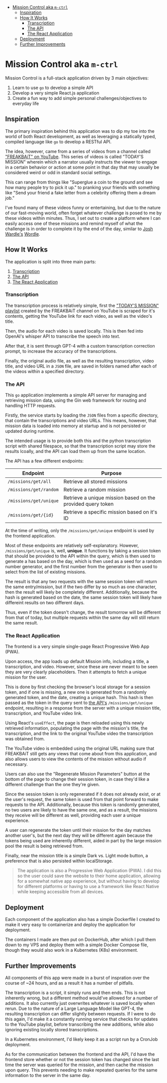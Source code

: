- [Mission Control aka `m-ctrl`](#mission-control-aka-m-ctrl)
  - [Inspiration](#inspiration)
  - [How It Works](#how-it-works)
    - [Transcription](#transcription)
    - [The API](#the-api)
    - [The React Application](#the-react-application)
  - [Deployment](#deployment)
  - [Further Improvements](#further-improvements)

# Mission Control aka `m-ctrl`

Mission Control is a full-stack application driven by 3 main objectives:

1. Learn to use `go` to develop a simple API
2. Develop a very simple React.js application
3. Create a fun way to add simple personal challenges/objectives to everyday life

## Inspiration
The primary inspiration behind this application was to dip my toe into the world of both React development, as well as leveraging a statically typed, compiled language like `go` to develop a RESTful API.

The idea, however, came from a series of videos from a channel called ["FREAKBAiT" on YouTube](https://www.youtube.com/@FREAKBAiT). This series of videos is called "TODAY'S MISSION" wherein which a narrator usually instructs the viewer to engage in a certain behavior or action at some point in that day that may usually be considered weird or odd in standard social settings. 

This can range from things like "Superglue a coin to the ground and see how many people try to pick it up." to pranking your friends with something like "Send your friend a fake letter from a celebrity offering them a dream job."

I've found many of these videos funny or entertaining, but due to the nature of our fast-moving world, often forget whatever challenge is posed to me by these videos within minutes. Thus, I set out to create a platform where I can easily access one of these missions and remind myself of what the challenge is in order to complete it by the end of the day, similar to [Josh Wardle's](https://github.com/powerlanguage) [Wordle](https://www.nytimes.com/games/wordle/index.html). 

## How It Works
The application is split into three main parts:
 1. [Transcription](#transcription)
 2. [The API](#the-api)
 3. [The React Application](#the-react-application)


### Transcription
The transcription process is relatively simple, first the ["TODAY'S MISSION" playlist](https://www.youtube.com/playlist?list=PLNOhvqcJZLWjXdfJK4wCfZVzxq0VyCpoh) created by the FREAKBAiT channel on YouTube is scraped for it's contents, getting the YouTube link for each video, as well as the video's title.

Then, the audio for each video is saved locally. This is then fed into OpenAI's whisper API to transcribe the speech into text. 

After that, it is sent through GPT-4 with a custom transcription correction prompt, to increase the accuracy of the transcriptions. 

Finally, the original audio file, as well as the resulting transcription, video title, and video URL in a `JSON` file, are saved in folders named after each of the videos within a specified directory. 

### The API
This `go` application implements a simple API server for managing and retrieving mission data, using the Gin web framework for routing and handling HTTP requests.

Firstly, the service starts by loading the `JSON` files from a specific directory, that contain the transcriptions and video URLs. This means, however, that mission data is loaded into memory at startup and is not persisted or updated during runtime.

The intended usage is to provide both this and the python transcription script with shared filespace, so that the transcription script may store the results lcoally, and the API can load them up from the same location.

The API has a few different endpoints:

| Endpoint               | Purpose                                                     |
| ---------------------- | ----------------------------------------------------------- |
| `/missions/get/all`    | Retrieve all stored missions                                |
| `/missions/get/random` | Retrieve a random mission                                   |
| `/missions/get/unique` | Retrieve a unique mission based on the provided query token |
| `/missions/get/{id}`   | Retrieve a specific mission based on it's ID                |

At the time of writing, only the `/missions/get/unique` endpoint is used by the frontend application.

Most of these endpoints are relatively self-explanatory. However, `/missions/get/unique` is, well, **unique**. It functions by taking a session token that should be provided to the API within the query, which is then used to generate a has based on the day, which is then used as a seed for a random number generator, and the first number from the generator is then used to select from the list of existing missions.

The result is that any two requests with the same session token will return the same entry/mission, but if the two differ by so much as one character, then the result will likely be completely different. Additionally, because the hash is generated based on the date, the same session token will likely have differeint results on two different days. 

Thus, even if the token doesn't change, the result tomorrow will be different from that of today, but multiple requests within the same day will still return the same result.

### The React Application
The frontend is a very simple single-page React Progressive Web App (PWA). 

Upon access, the app loads up default Mission info, including a title, a transcription, and video. However, since these are never meant to be seen they are very clearly placeholders. Then it attempts to fetch a unique mission for the user. 

This is done by first checking the browser's local storage for a session token, and if one is missing, a new one is generated from a randomly generated token, and the date, creating a unique hash. This hash is then passed as the token in the query sent to [the API's](#the-api) `/missions/get/unique` endpoint, resulting in a response from the server with a unique mission title, transcription, and YouTube video link. 

Using React's `useEffect`, the page is then reloaded using this newly retrieved information, populating the page with the mission's title, the transcription, and the link to the original YouTube video the transcription was obtained from. 

The YouTube video is embedded using the original URL making sure that FREAKBAiT still gets any views that come about from this application, and also allows users to view the contents of the mission without audio if necessary.

Users can also use the "Regenerate Mission Parameters" button at the bottom of the page to change their session token, in case they'd like a different challenge than the one they're given. 

Since the session token is only regenerated if it does not already exist, or at the user's request, the same token is used from that point forward to make requests to the API. Additionally, because this token is randomly generated, no two users are likely to have the same one, and as a result, the missions they receive will be different as well, providing each user a unique experience.

A user can regenerate the token until their mission for the day matches another user's, but the next day they will be different again because the tokens being used are inherently different, aided in part by the large mission pool the result is being retrieved from.

Finally, near the mission title is a simple Dark vs. Light mode button, a preference that is also persisted within localStorage.

> The application is also a Progressive Web Application (PWA). I did this so the user could save the website to their home application, allowing for a somewhat native app experience, but without having to develop for different platforms or having to use a framework like React Native while keeping accessible from all devices.

## Deployment
Each component of the application also has a simple Dockerfile I created to make it very easy to containerize and deploy the application for deployment. 

The containers I made are then put on DockerHub, after which I pull them down to my VPS and deploy them with a simple Docker Compose file, though they would also work in a Kubernetes (K8s) environment.

## Further Improvements
All components of this app were made in a burst of inspration over the course of ~24 hours, and as a result it has a number of pitfalls.

The transcription is a script, it simply runs and then ends. This is not inherently wrong, but a different method would've allowed for a number of additions. It also currently just overwrites whatever is saved locally when rerun. Due to the nature of a Large Language Model like GPT-4, the resulting transcription can differ slightly between requests. If I were to do this again, I'd make it a constantly running service that checks for updates to the YouTube playlist, before transcribing the new additions, while also ignoring existing locally stored transcriptions. 

In a Kubernetes environment, I'd likely keep it as a script run by a CronJob deployment.

As for the communication between the frontend and the API, I'd have the frontend store whether or not the session token has changed since the last time the server was queried for the mission, and then cache the mission upon query. This prevents needing to make repeated queries for the same information to the server in the same day.